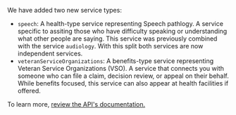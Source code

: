 We have added two new service types:
- `speech`: A health-type service representing Speech pathlogy. A service specific to assiting those who have difficulty speaking or understanding what other people are saying. This service was previously combined with the service `audiology`. With this split both services are now independent services.
- `veteranServiceOrganizations`: A benefits-type service representing Veteran Service Organizations (VSO). A service that connects you with someone who can file a claim, decision review, or appeal on their behalf. While benefits focused, this service can also appear at health facilities if offered.

To learn more, [review the API's documentation.](https://developer.va.gov/explore/api/va-facilities/docs?version=current)
